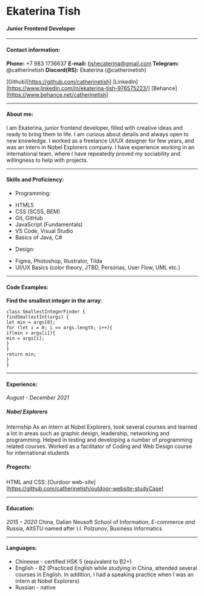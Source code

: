 # Ekaterina Tish
#### Junior Frontend Developer
*********
#### Contact information:
**Phone:** +7 983 1736637
**E-mail:** tishecaterina@gmail.com
**Telegram:** @catherinetish
**Discord(RS):** Ekaterina (@catherinetish)

[Github][https://github.com/catherinetish]
[LinkedIn][https://www.linkedin.com/in/ekaterina-tish-976575223/]
[Behance][https://www.behance.net/catherinetish]
*********
#### About me:
I am Ekaterina, junior frontend developer, filled with creative ideas and ready to bring them to life. I am curious about details and always open to new knowledge. I worked as a freelance UI/UX designer for few years, and was an intern in Nobel Explorers company. I have experience working in an international team, where I have repeatedly proved my sociability and willingness to help with projects.
*********
#### Skills and Proficiency:
* Programming:
+ HTML5
+ CSS (SCSS, BEM)
+ Git, GitHub
+ JavaScript (Fundamentals)
+ VS Code, Visual Studio
+ Basics of Java, C#
* Design:
+ Figma, Photoshop, Illustrator, Tilda
+ UI/UX Basics (color theory, JTBD, Personas, User Flow, UML etc.)
*********
#### Code Examples:
**Find the smallest integer in the array**:
```
class SmallestIntegerFinder {
findSmallestInt(args) {
let min = args[0];
for (let i = 0; i <= args.length; i++){
if(min > args[i]){
min = args[i];
}
}
return min;
}
}
```
*********
#### Experience:
*August - December 2021*
##### Nobel Explorers
*Internship*
As an intern at Nobel Explorers, took several courses and learned a lot in areas such as graphic design, leadership, networking and programming. Helped in testing and developing a number of programming related courses. Worked as a facilitator of Coding and Web Design course for international students
##### Progects:
HTML and CSS: [Ourdoor web-site][https://github.com/catherinetish/outdoor-website-studyCase]
*********
#### Education:
*2015 – 2020*
China, Dalian Neusoft School of Information, E-commerce
*and*
Russia, AltSTU named after I.I. Polzunov, Business Informatics

*********
#### Languages:
* Chineese - certified HSK 5 (equivalent to B2+)
* English - B2 (Practiced English while studying in China, attended several courses in English. In addition, I had a speaking practice when I was an intern at Nobel Explorers)
* Russian - native